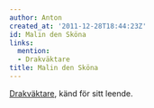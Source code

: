 ```yaml
---
author: Anton
created_at: '2011-12-28T18:44:23Z'
id: Malin den Sköna
links:
  mention:
  - Drakväktare
title: Malin den Sköna
---
```


[Drakväktare], känd för sitt leende.

  [Drakväktare]: Drakväktare
